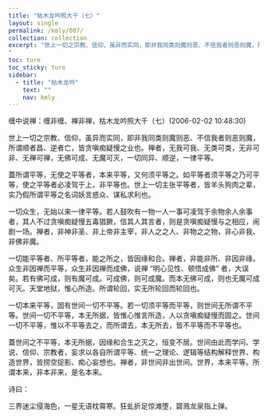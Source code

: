 ```yaml
---
title: "枯木龙吟照大千（七）"
layout: single
permalink: /kmly/007/
collection: collection
excerpt: "世上一切之宗教、信仰，虽异而实同，即非我同类则魔则恶、不信我者则恶则魔，所谓顺者昌、逆者亡，皆贪嗔痴疑慢之业也。禅者，无我可我、无类可类，无非可非、无禅可禅，无佛可成、无魔可灭，一切同异、顺逆，一律平等。
"
toc: ture
toc_sticky: ture
sidebar:
  - title: "枯木龙吟"
    text: ""
    nav: kmly
---
```


缠中说禅：缠非缠、禅非禅，枯木龙吟照大千（七）(2006-02-02 10:48:30) 

世上一切之宗教、信仰，虽异而实同，即非我同类则魔则恶、不信我者则恶则魔，所谓顺者昌、逆者亡，皆贪嗔痴疑慢之业也。禅者，无我可我、无类可类，无非可非、无禅可禅，无佛可成、无魔可灭，一切同异、顺逆，一律平等。

蓋所谓平等，无使之平等者，本来平等，又何须平等之。如平等者须平等之乃可平等，使之平等者必凌驾于上，非平等也。世上一切主张平等者，皆羊头狗肉之辈，实乃假所谓平等之名词妖言惑众、谋私求利也。

一切众生，无始以来一律平等。若人鼓吹有一物一人一事可凌驾于余物余人余事者，其人不过贪嗔痴疑慢五毒猖獗，信其人其言者，则是贪嗔痴疑慢与之相应，闹剧一场。禅者，非神非圣、非上帝非主宰，非人之之人、非物之之物，非心非我、非佛非魔。

一切能平等者、所平等者，能之所之，皆因缘和合。禅者，非能非所、非因非缘。众生非因禅而平等，众生非因禅而成佛，说禅 “明心见性、顿悟成佛” 者，大误矣。若有佛可成，则有魔可成。可成佛，则可成魔。而本无佛可成，则也无魔可成可灭。天堂地狱，惟心所造。所谓轮回，实无所轮回而轮回也。

一切本来平等，固有世间一切不平等。若一切须平等而平等，则世间无所谓不平等。世间一切不平等，本无所据，皆惟心惟言所造，人以贪嗔痴疑慢而固之。世间一切不平等，惟以不平等去之，而所谓去，本无所去，皆不平等而不平等也。

蓋世间之不平等，本无所据，因缘和合生之灭之，恒变不居。世间由此而学问、学说、信仰、宗教者，妄求以各自所谓平等、统一之理论、逻辑等结构解释世界、构造世界，皆捞空捉影、痴心妄想也。禅者，非世间非出世间。世界，本来平等。所谓本来，非本非来，是名本来。

诗曰：

三界迷尘侵海色，一星无语枕霄寒。狂虬折足惊滩堕，碧溅龙泉指上弹。